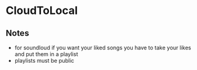 # CloudToLocal


## Notes

+ for soundloud if you want your liked songs you have to take your likes and put them in a playlist 
+ playlists must be public


